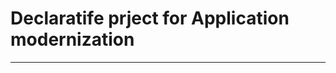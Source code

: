 # Declaratife prject for Application modernization
--------------------------------------------------------------------------------
